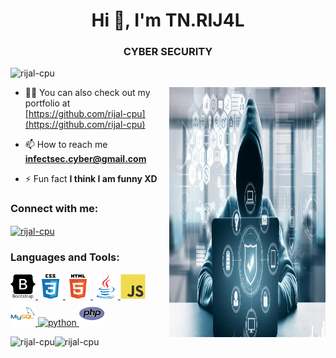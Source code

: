 <h1 align="center">Hi 👋, I'm TN.RIJ4L</h1>
<h3 align="center"> CYBER SECURITY</h3>

<p align="left"> <img src="https://komarev.com/ghpvc/?username=rijal-cpu&label=Profile%20views&color=129e00&style=plastic" alt="rijal-cpu" /> </p>
<img align="right" alt="Coding" width="250" height="400" src="XDX.jpg">

- 👨‍💻 You can also check out my portfolio at [https://github.com/rijal-cpu](https://github.com/rijal-cpu)

- 📫 How to reach me **infectsec.cyber@gmail.com**

- ⚡ Fun fact **I think I am funny XD**

<h3 align="left">Connect with me:</h3>
<p align="left">

<a href="https://www.instagram.com/tn_rijal/" target="blank"><img align="center" src="https://cdn.jsdelivr.net/npm/simple-icons@3.0.1/icons/instagram.svg" alt="rijal-cpu" height="30" width="40" /></a>

</p>

<h3 align="left">Languages and Tools:</h3>
<p align="left"> <a href="https://getbootstrap.com" target="_blank" rel="noreferrer"> <img src="https://raw.githubusercontent.com/devicons/devicon/master/icons/bootstrap/bootstrap-plain-wordmark.svg" alt="bootstrap" width="40" height="40"/> </a> <a href="https://www.w3schools.com/css/" target="_blank" rel="noreferrer"> <img src="https://raw.githubusercontent.com/devicons/devicon/master/icons/css3/css3-original-wordmark.svg" alt="css3" width="40" height="40"/> </a> <a href="https://www.w3.org/html/" target="_blank" rel="noreferrer"> <img src="https://raw.githubusercontent.com/devicons/devicon/master/icons/html5/html5-original-wordmark.svg" alt="html5" width="40" height="40"/> </a> <a href="https://www.java.com" target="_blank" rel="noreferrer"> <img src="https://raw.githubusercontent.com/devicons/devicon/master/icons/java/java-original.svg" alt="java" width="40" height="40"/> </a> <a href="https://developer.mozilla.org/en-US/docs/Web/JavaScript" target="_blank" rel="noreferrer"> <img src="https://raw.githubusercontent.com/devicons/devicon/master/icons/javascript/javascript-original.svg" alt="javascript" width="40" height="40"/> </a> <a href="https://www.mysql.com/" target="_blank" rel="noreferrer"> <img src="https://raw.githubusercontent.com/devicons/devicon/master/icons/mysql/mysql-original-wordmark.svg" alt="mysql" width="40" height="40"/> </a> <a href="https://www.python.org" target="_blank" rel="noreferrer"> <img src="https://www.ntuclearninghub.com/documents/39367/4216797/Python-Symbol.png/369e410e-a90f-f887-c2dc-61f7ef761476/" alt="python" width="40" height="40"/> </a> <a 
href=https://www.php.net" target="_blank" rel="noreferrer"> <img src="https://raw.githubusercontent.com/devicons/devicon/master/icons/php/php-original.svg" alt="php" width="40" height="40"/> </a> </p>

<p><img align="left" src="https://github-readme-stats.vercel.app/api/top-langs?username=rijal-cpu&show_icons=true&locale=en&layout=compact" alt="rijal-cpu" /></p>
<p>&nbsp;<img align="left" src="https://github-readme-stats.vercel.app/api?username=rijal-cpu&show_icons=true&locale=en" alt="rijal-cpu" /></p>
